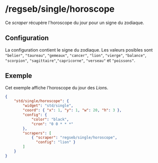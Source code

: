 # /regseb/single/horoscope

Ce *scraper* récupère l'horoscope du jour pour un signe du zodiaque.

## Configuration

La configuration contient le signe du zodiaque. Les valeurs posibles sont
`"belier"`, `"taureau"`, `"gemeaux"`, `"cancer"`, `"lion"`, `"vierge"`,
`"balance"`, `"scorpion"`, `"sagittaire"`,`"capricorne"`, `"verseau"` et
`"poissons"`.

## Exemple

Cet exemple affiche l'horoscope du jour des *Lion*s.

```JSON
{
    "std/single/horoscope": {
        "widget": "std/single",
        "coord": { "x": 1, "y": 1, "w": 20, "h": 3 },
        "config": {
            "color": "black",
            "cron": "0 0 * * *"
        },
        "scrapers": [
            { "scraper": "regseb/single/horoscope",
              "config": "lion" }
        ]
    }
}
```
